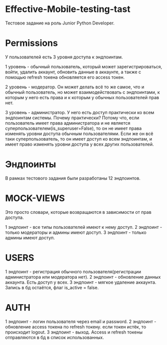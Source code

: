 # Effective-Mobile-testing-tast
Тестовое задание на роль Junior Python Developer.

# Permissions
У пользователей есть  3 уровня доступа к эндпоинтам.

1 уровень - обычный пользователь, который может зарегистрироваться, войти, удалить аккаунт, обновить данные в аккаунте, а также с помощью refresh токена обновляется его access токен.

2 уровень - модератор. Он может делать всё то же самое, что и обычный пользователь, но может взаимодействовать с эндпоинтами, к которым у него есть права и к которым у обычных пользователей прав нет.

3 уровень - администратор. У него есть доступ практически ко всем эндпоинтам системы. Почему практически? Потому что, если пользователь имеет права администратора и не является суперпользователем(is_superuser=False), то он не имеет права изменять уровни доступа обычным пользователями. Если же он всё таки суперпользователь, то он имеет доступ ко всем эндпоинтам, и имеет право изменять уровни доступа у всех других пользователей.

# Эндпоинты

В рамках тестового задания были разработаны 12 эндпоинтов.

# MOCK-VIEWS
Это просто словари, которые возвращаются в зависимости от прав доступа.

1 эндпоинт - все типы пользователей имеют к нему доступ.
2 эндпоинт - только модераторы и админы имеют доступ.
3 эндпоинт - только админы имеют доступ.

# USERS

1 эндпоинт - регистрация обычного пользователя(регистрации администратора или модератора нет).
2 эндпоинт - обновление данных аккаунта. Есть доступ у всех.
3 эндпоинт - мягкое удаление аккаунта. Запись в бд остаётся, флаг is_active = false.

# AUTH

1 эндпоинт - логин пользователя через email и password.
2 эндпоинт - обновление access токена по refresh токену. если токен истёк, то происходит logout.
3 эндпоинт - выход. Access и refresh токены отправляются в бд в список использованных.